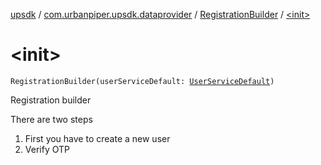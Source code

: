 [upsdk](../../index.md) / [com.urbanpiper.upsdk.dataprovider](../index.md) / [RegistrationBuilder](index.md) / [&lt;init&gt;](./-init-.md)

# &lt;init&gt;

`RegistrationBuilder(userServiceDefault: `[`UserServiceDefault`](../-user-service-default/index.md)`)`

Registration builder

There are two steps

1. First you have to create a new user
2. Verify OTP
